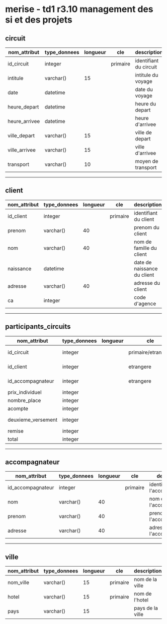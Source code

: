 # merise - td1 r3.10 management des si et des projets

## circuit
| nom_attribut      | type_donnees | longueur | cle                 | description              |
|-------------------|--------------|----------|---------------------|--------------------------|
| id_circuit        | integer      |          | primaire            | identifiant du circuit   |
| intitule          | varchar()    | 15       |                     | intitule du voyage       |
| date              | datetime     |          |                     | date du voyage           |
| heure_depart      | datetime     |          |                     | heure du depart          |
| heure_arrivee     | datetime     |          |                     | heure d'arrivee          |
| ville_depart      | varchar()    | 15       |                     | ville de depart          |
| ville_arrivee     | varchar()    | 15       |                     | ville d'arrivee          |
| transport         | varchar()    | 10       |                     | moyen de transport       |

---

## client
| nom_attribut | type_donnees | longueur | cle      | description                |
|--------------|--------------|----------|----------|----------------------------|
| id_client    | integer      |          | primaire | identifiant du client      |
| prenom       | varchar()    | 40       |          | prenom du client           |
| nom          | varchar()    | 40       |          | nom de famille du client   |
| naissance    | datetime     |          |          | date de naissance du client|
| adresse      | varchar()    | 40       |          | adresse du client          |
| ca           | integer      |          |          | code d'agence              |

---

## participants_circuits
| nom_attribut       | type_donnees | longueur | cle                 | description                    |
|--------------------|--------------|----------|---------------------|--------------------------------|
| id_circuit         | integer      |          | primaire/etrangere  | identifiant du circuit         |
| id_client          | integer      |          | etrangere           | identifiant du client          |
| id_accompagnateur  | integer      |          | etrangere           | identifiant de l'accompagnateur|
| prix_individuel    | integer      |          |                     | prix individuel                |
| nombre_place       | integer      |          |                     | nombre de place                |
| acompte            | integer      |          |                     | acompte                        |
| deuxieme_versement | integer      |          |                     | deuxieme versement             |
| remise             | integer      |          |                     | remise                         |
| total              | integer      |          |                     | total                          |

---

## accompagnateur
| nom_attribut      | type_donnees | longueur | cle      | description                    |
|-------------------|--------------|----------|----------|--------------------------------|
| id_accompagnateur | integer      |          | primaire | identifiant de l'accompagnateur|
| nom               | varchar()    | 40       |          | nom de l'accompagnateur        |
| prenom            | varchar()    | 40       |          | prenom de l'accompagnateur     |
| adresse           | varchar()    | 40       |          | adresse de l'accompagnateur    |

---

## ville
| nom_attribut | type_donnees | longueur | cle      | description         |
|--------------|--------------|----------|----------|---------------------|
| nom_ville    | varchar()    | 15       | primaire | nom de la ville     |
| hotel        | varchar()    | 15       | primaire | nom de l'hotel      |
| pays         | varchar()    | 15       |          | pays de la ville    |
